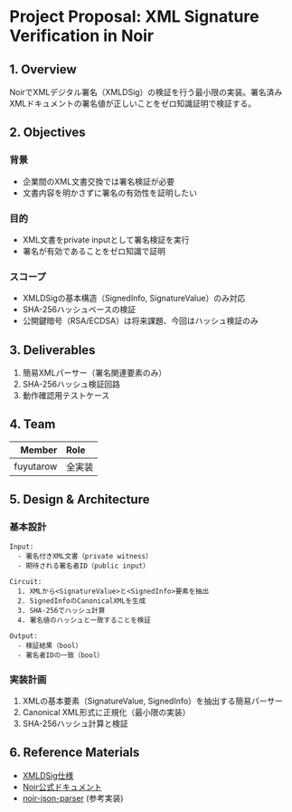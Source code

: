 # Project Proposal: XML Signature Verification in Noir

## 1. Overview
NoirでXMLデジタル署名（XMLDSig）の検証を行う最小限の実装。署名済みXMLドキュメントの署名値が正しいことをゼロ知識証明で検証する。

## 2. Objectives
### 背景
- 企業間のXML文書交換では署名検証が必要
- 文書内容を明かさずに署名の有効性を証明したい

### 目的
- XML文書をprivate inputとして署名検証を実行
- 署名が有効であることをゼロ知識で証明

### スコープ
- XMLDSigの基本構造（SignedInfo, SignatureValue）のみ対応
- SHA-256ハッシュベースの検証
- 公開鍵暗号（RSA/ECDSA）は将来課題、今回はハッシュ検証のみ

## 3. Deliverables
1. 簡易XMLパーサー（署名関連要素のみ）
2. SHA-256ハッシュ検証回路
3. 動作確認用テストケース

## 4. Team
| Member | Role |
|-------:|:-----|
| fuyutarow | 全実装 |

## 5. Design & Architecture
### 基本設計
```
Input:
  - 署名付きXML文書（private witness）
  - 期待される署名者ID（public input）

Circuit:
  1. XMLから<SignatureValue>と<SignedInfo>要素を抽出
  2. SignedInfoのCanonicalXMLを生成
  3. SHA-256でハッシュ計算
  4. 署名値のハッシュと一致することを検証

Output:
  - 検証結果（bool）
  - 署名者IDの一致（bool）
```

### 実装計画
1. XMLの基本要素（SignatureValue, SignedInfo）を抽出する簡易パーサー
2. Canonical XML形式に正規化（最小限の実装）
3. SHA-256ハッシュ計算と検証

## 6. Reference Materials
- [XMLDSig仕様](https://www.w3.org/TR/xmldsig-core/)
- [Noir公式ドキュメント](https://noir-lang.org/)
- [noir-json-parser](https://github.com/noir-lang/noir_json_parser) (参考実装)